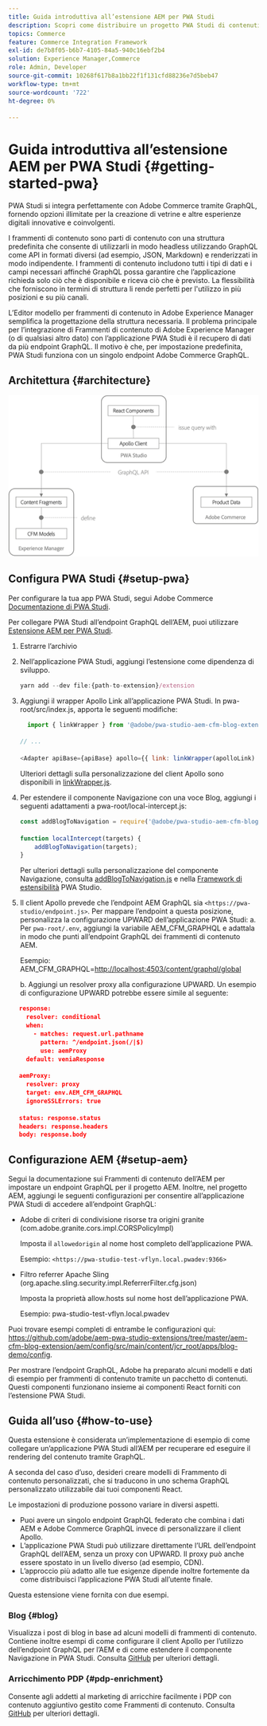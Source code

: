 ```yaml
---
title: Guida introduttiva all’estensione AEM per PWA Studi
description: Scopri come distribuire un progetto PWA Studi di contenuti e Commerce headless AEM.
topics: Commerce
feature: Commerce Integration Framework
exl-id: de7b8f05-b6b7-4105-84a5-940c16ebf2b4
solution: Experience Manager,Commerce
role: Admin, Developer
source-git-commit: 10268f617b8a1bb22f1f131cfd88236e7d5beb47
workflow-type: tm+mt
source-wordcount: '722'
ht-degree: 0%

---
```


# Guida introduttiva all’estensione AEM per PWA Studi {#getting-started-pwa}

PWA Studi si integra perfettamente con Adobe Commerce tramite GraphQL, fornendo opzioni illimitate per la creazione di vetrine e altre esperienze digitali innovative e coinvolgenti.

I frammenti di contenuto sono parti di contenuto con una struttura predefinita che consente di utilizzarli in modo headless utilizzando GraphQL come API in formati diversi (ad esempio, JSON, Markdown) e renderizzati in modo indipendente. I frammenti di contenuto includono tutti i tipi di dati e i campi necessari affinché GraphQL possa garantire che l’applicazione richieda solo ciò che è disponibile e riceva ciò che è previsto. La flessibilità che forniscono in termini di struttura li rende perfetti per l&#39;utilizzo in più posizioni e su più canali.

L’Editor modello per frammenti di contenuto in Adobe Experience Manager semplifica la progettazione della struttura necessaria. Il problema principale per l’integrazione di Frammenti di contenuto di Adobe Experience Manager (o di qualsiasi altro dato) con l’applicazione PWA Studi è il recupero di dati da più endpoint GraphQL. Il motivo è che, per impostazione predefinita, PWA Studi funziona con un singolo endpoint Adobe Commerce GraphQL.

## Architettura {#architecture}

![Architettura PWA headless](/help/commerce/cif/assets/pwa-studio/PWA-Studio_Architecture.png)

## Configura PWA Studi {#setup-pwa}

Per configurare la tua app PWA Studi, segui Adobe Commerce [Documentazione di PWA Studi](https://developer.adobe.com/commerce/pwa-studio/tutorials/).

Per collegare PWA Studi all’endpoint GraphQL dell’AEM, puoi utilizzare [Estensione AEM per PWA Studi](https://github.com/adobe/aem-pwa-studio-extensions).

1. Estrarre l’archivio

1. Nell’applicazione PWA Studi, aggiungi l’estensione come dipendenza di sviluppo.

   ```javascript
   yarn add --dev file:{path-to-extension}/extension
   ```

1. Aggiungi il wrapper Apollo Link all’applicazione PWA Studi. In pwa-root/src/index.js, apporta le seguenti modifiche:

   ```javascript
     import { linkWrapper } from '@adobe/pwa-studio-aem-cfm-blog-extension';
   
   // ...
   
   <Adapter apiBase={apiBase} apollo={{ link: linkWrapper(apolloLink) }} store={store}>
   ```

   Ulteriori dettagli sulla personalizzazione del client Apollo sono disponibili in [linkWrapper.js](https://github.com/adobe/aem-pwa-studio-extensions/blob/master/aem-cfm-blog-extension/extension/src/linkWrapper.js).

1. Per estendere il componente Navigazione con una voce Blog, aggiungi i seguenti adattamenti a pwa-root/local-intercept.js:

   ```javascript
   const addBlogToNavigation = require('@adobe/pwa-studio-aem-cfm-blog-extension/src/addBlogToNavigation');
   
   function localIntercept(targets) {
       addBlogToNavigation(targets);
   }    
   ```

   Per ulteriori dettagli sulla personalizzazione del componente Navigazione, consulta [addBlogToNavigation.js](https://github.com/adobe/aem-pwa-studio-extensions/blob/master/aem-cfm-blog-extension/extension/src/addBlogToNavigation.js) e nella [Framework di estensibilità](https://developer.adobe.com/commerce/pwa-studio/guides/general-concepts/extensibility/) PWA Studio.

1. Il client Apollo prevede che l’endpoint AEM GraphQL sia `<https://pwa-studio/endpoint.js>`. Per mappare l’endpoint a questa posizione, personalizza la configurazione UPWARD dell’applicazione PWA Studi: a. Per `pwa-root/.env`, aggiungi la variabile AEM_CFM_GRAPHQL e adattala in modo che punti all’endpoint GraphQL dei frammenti di contenuto AEM.

   Esempio: AEM_CFM_GRAPHQL=<http://localhost:4503/content/graphql/global>

   b. Aggiungi un resolver proxy alla configurazione UPWARD. Un esempio di configurazione UPWARD potrebbe essere simile al seguente:

```json
   response:
     resolver: conditional
     when:
       - matches: request.url.pathname
         pattern: ^/endpoint.json(/|$)
         use: aemProxy
     default: veniaResponse

   aemProxy:
     resolver: proxy
     target: env.AEM_CFM_GRAPHQL
     ignoreSSLErrors: true

   status: response.status
   headers: response.headers
   body: response.body
```

## Configurazione AEM {#setup-aem}

Segui la documentazione sui Frammenti di contenuto dell’AEM per impostare un endpoint GraphQL per il progetto AEM. Inoltre, nel progetto AEM, aggiungi le seguenti configurazioni per consentire all’applicazione PWA Studi di accedere all’endpoint GraphQL:

* Adobe di criteri di condivisione risorse tra origini granite (com.adobe.granite.cors.impl.CORSPolicyImpl)

  Imposta il `allowedorigin` al nome host completo dell’applicazione PWA.

  Esempio:  `<https://pwa-studio-test-vflyn.local.pwadev:9366>`

* Filtro referrer Apache Sling (org.apache.sling.security.impl.ReferrerFilter.cfg.json)

  Imposta la proprietà allow.hosts sul nome host dell’applicazione PWA.

  Esempio: pwa-studio-test-vflyn.local.pwadev

Puoi trovare esempi completi di entrambe le configurazioni qui: <https://github.com/adobe/aem-pwa-studio-extensions/tree/master/aem-cfm-blog-extension/aem/config/src/main/content/jcr_root/apps/blog-demo/config>.

Per mostrare l’endpoint GraphQL, Adobe ha preparato alcuni modelli e dati di esempio per frammenti di contenuto tramite un pacchetto di contenuti. Questi componenti funzionano insieme ai componenti React forniti con l’estensione PWA Studi.

## Guida all’uso {#how-to-use}

Questa estensione è considerata un’implementazione di esempio di come collegare un’applicazione PWA Studi all’AEM per recuperare ed eseguire il rendering del contenuto tramite GraphQL.

A seconda del caso d’uso, desideri creare modelli di Frammento di contenuto personalizzati, che si traducono in uno schema GraphQL personalizzato utilizzabile dai tuoi componenti React.

Le impostazioni di produzione possono variare in diversi aspetti.

* Puoi avere un singolo endpoint GraphQL federato che combina i dati AEM e Adobe Commerce GraphQL invece di personalizzare il client Apollo.
* L’applicazione PWA Studi può utilizzare direttamente l’URL dell’endpoint GraphQL dell’AEM, senza un proxy con UPWARD. Il proxy può anche essere spostato in un livello diverso (ad esempio, CDN).
* L’approccio più adatto alle tue esigenze dipende inoltre fortemente da come distribuisci l’applicazione PWA Studi all’utente finale.

Questa estensione viene fornita con due esempi.

### Blog {#blog}

Visualizza i post di blog in base ad alcuni modelli di frammenti di contenuto. Contiene inoltre esempi di come configurare il client Apollo per l’utilizzo dell’endpoint GraphQL per l’AEM e di come estendere il componente Navigazione in PWA Studi. Consulta [GitHub](https://github.com/adobe/aem-pwa-studio-extensions/tree/master/aem-cfm-blog-extension) per ulteriori dettagli.

### Arricchimento PDP {#pdp-enrichment}

Consente agli addetti al marketing di arricchire facilmente i PDP con contenuto aggiuntivo gestito come Frammenti di contenuto. Consulta [GitHub](https://github.com/adobe/aem-pwa-studio-extensions/tree/master/aem-cif-product-page-extension) per ulteriori dettagli.
